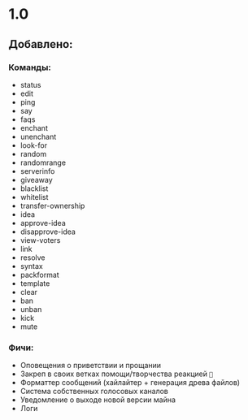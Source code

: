 # 1.0
## Добавлено:
### Команды:
- status
- edit
- ping
- say
- faqs
- enchant
- unenchant
- look-for
- random
- randomrange
- serverinfo
- giveaway
- blacklist
- whitelist
- transfer-ownership
- idea
- approve-idea
- disapprove-idea
- view-voters
- link
- resolve
- syntax
- packformat
- template
- clear
- ban
- unban
- kick
- mute
### Фичи:
- Оповещения о приветствии и прощании
- Закреп в своих ветках помощи/творчества реакцией `📌`
- Форматтер сообщений (хайлайтер + генерация древа файлов)
- Система собственных голосовых каналов
- Уведомление о выходе новой версии майна
- Логи